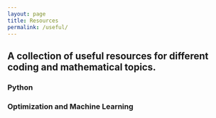 ```yaml
---
layout: page
title: Resources
permalink: /useful/
---
```


## A collection of useful resources for different coding and mathematical topics.

### Python



### Optimization and Machine Learning

